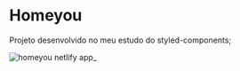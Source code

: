 #  Homeyou

Projeto desenvolvido no meu estudo do styled-components;

![homeyou netlify app_](https://user-images.githubusercontent.com/61153830/168159453-492a25f8-50a7-463d-9ff6-9b5fb5a3609e.png)
